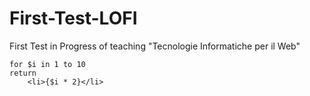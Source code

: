 # First-Test-LOFI
First Test in Progress of teaching "Tecnologie Informatiche per il Web"

```xquery
for $i in 1 to 10
return
    <li>{$i * 2}</li>
```
